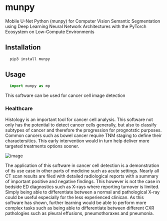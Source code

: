 # munpy

Mobile U-Net Python (munpy) for Computer Vision Semantic Segmentation using Deep Learning Neural Network Architectures with the PyTorch Ecosystem on Low-Compute Environments

## Installation

```sh
  pip3 install munpy
```

## Usage

```python
  import munpy as mp
```
This software can be used for cancer cell image detection

### Healthcare

Histology is an important tool for cancer cell analysis. This software not only has the potential to detect cancer cells generally, but also to classify subtypes of cancer and therefore the progression for prognotstic purposes. Common cancers such as bowel cancer require TNM staging to define their charactersitics. This early intervention would in turn help deliver more targeted treatments options sooner.

![image](https://user-images.githubusercontent.com/90972165/167233317-43b8f841-aee7-48bb-9c0a-fe1d1bb7e367.png)

The application of this software in cancer cell detection is a demonstration of its use case in other parts of medicine such as acute settings. Nearly all CT scan results are filed with detailed radiological reports with a summary of important positive and negative findings. This however is not the case in bedside ED diagnostics such as X-rays where reporting turnover is limited. Simply being able to differentiate between a normal and pathological X-ray could be useful especially for the less experienced clinican. As this software has shown, further learning would be able to perform more complex tasks such as being able to differentiate between different CXR pathologies such as pleural effusions, pneumothoraxes and pneumonia.

